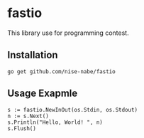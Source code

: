 fastio
======

This library use for programming contest.

## Installation

    go get github.com/nise-nabe/fastio

## Usage Exapmle

    s := fastio.NewInOut(os.Stdin, os.Stdout)
    n := s.Next()
    s.Println("Hello, World! ", n)
    s.Flush()
